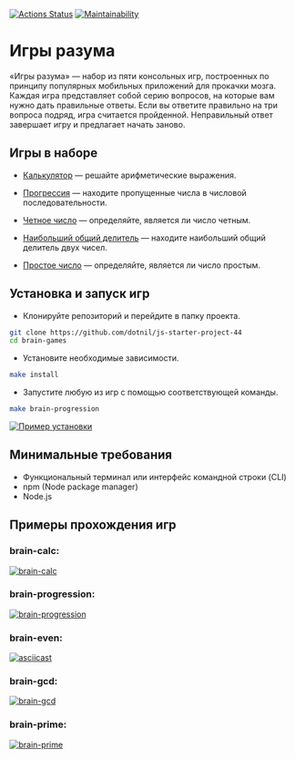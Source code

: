[![Actions Status](https://github.com/dotnil/js-starter-project-44/actions/workflows/hexlet-check.yml/badge.svg)](https://github.com/dotnil/js-starter-project-44/actions) [![Maintainability](https://api.codeclimate.com/v1/badges/99e70f0f04af7fcd3143/maintainability)](https://codeclimate.com/github/dotnil/js-starter-project-44/maintainability)

# Игры разума

«Игры разума» — набор из пяти консольных игр, построенных по принципу популярных мобильных приложений для прокачки мозга. Каждая игра представляет собой серию вопросов, на которые вам нужно дать правильные ответы. Если вы ответите правильно на три вопроса подряд, игра считается пройденной. Неправильный ответ завершает игру и предлагает начать заново.


## Игры в наборе

* [Калькулятор](#brain-calc) — решайте арифметические выражения.

* [Прогрессия](#brain-progression) — находите пропущенные числа в числовой последовательности.

* [Четное число](#brain-even) — определяйте, является ли число четным.

* [Наибольший общий делитель](#brain-gcd) — находите наибольший общий делитель двух чисел.

* [Простое число](#brain-prime) — определяйте, является ли число простым.


## Установка и запуск игр

* Клонируйте репозиторий и перейдите в папку проекта.
```bash
git clone https://github.com/dotnil/js-starter-project-44
cd brain-games
```
* Установите необходимые зависимости.
```bash
make install
```
* Запустите любую из игр с помощью соответствующей команды.
```bash
make brain-progression
```

[![Пример установки](https://asciinema.org/a/664980.svg)](https://asciinema.org/a/664980)


## Минимальные требования

* Функциональный терминал или интерфейс командной строки (CLI)
* npm (Node package manager)
* Node.js


## Примеры прохождения игр

### brain-calc:
[![brain-calc](https://asciinema.org/a/664095.svg)](https://asciinema.org/a/664095)

### brain-progression:
[![brain-progression](https://asciinema.org/a/664096.svg)](https://asciinema.org/a/664096)

### brain-even:
[![asciicast](https://asciinema.org/a/661390.svg)](https://asciinema.org/a/661390)

### brain-gcd:
[![brain-gcd](https://asciinema.org/a/664098.svg)](https://asciinema.org/a/664098)

### brain-prime:
[![brain-prime](https://asciinema.org/a/664093.svg)](https://asciinema.org/a/664093)
